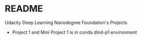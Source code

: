 # README #

Udacity Deep Learning Nanodegree Foundation's Projects

* Project 1 and Mini Project 1 is in conda dlnd-p1 environment
